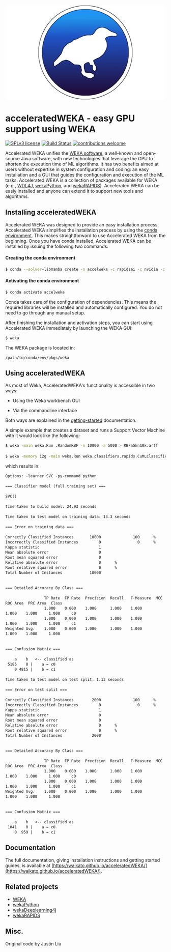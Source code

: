 <p align="center">
     <img src="./docs/img/weka_logo.png" width="500">
</p>

# acceleratedWEKA - easy GPU support using WEKA

<!-- [![GitHub release](https://img.shields.io/github/release/Waikato/acceleratedWEKA.svg)](https://GitHub.com/Waikato/acceleratedWEKA/releases/) -->
[![GPLv3 license](https://img.shields.io/badge/License-GPLv3-blue.svg)](http://perso.crans.org/besson/LICENSE.html)
[![Build Status](https://travis-ci.com/Waikato/acceleratedWEKA.svg?branch=master)](https://travis-ci.com/Waikato/acceleratedWEKA)
[![contributions welcome](https://img.shields.io/badge/contributions-welcome-brightgreen.svg?style=flat)](https://github.com/Waikato/acceleratedWEKA/issues)

<!-- AcceleratedWEKA is the automation process to install and use popular WEKA packages that provide GPU-accelerated algorithms. Some of these packages require several configuration steps that might constitute a barrier for those users that are not well versed in configuring systems.
AcceleratedWEKA uses the Conda environment to install and configure the software and environment required to fully leverage the GPU-accelerated algorithms from the aforementioned packages.  -->

Accelerated WEKA unifies the [WEKA software](https://www.cs.waikato.ac.nz/ml/weka/), a well-known and open-source Java software, with new technologies that leverage the GPU to shorten the execution time of ML algorithms.
It has two benefits aimed at users without expertise in system configuration and coding: an easy installation and a GUI that guides the configuration and execution of the ML tasks.
Accelerated WEKA is a collection of packages available for WEKA (e.g., [WDL4J](https://deeplearning.cms.waikato.ac.nz), [wekaPython](https://weka.sourceforge.io/packageMetaData/wekaPython/index.html), and [wekaRAPIDS](https://github.com/Waikato/wekaRAPIDS)). Accelerated WEKA can be easiy installed and anyone can extend it to support new tools and algorithms.


## Installing acceleratedWEKA

Accelerated WEKA was designed to provide an easy installation process.
Accelerated WEKA simplifies the installation process by using the [conda environment](https://docs.conda.io/en/latest/). This makes straightforward to use Accelerated WEKA from the beginning. Once you have conda installed, Accelerated WEKA can be installed by issuing the following two commands: 

#### Creating the conda environment
```bash
$ conda --solver=libmamba create -n accelweka -c rapidsai -c nvidia -c conda-forge  -c waikato weka
```

#### Activating the conda environment
```bash
$ conda activate accelweka
```

Conda takes care of the configuration of dependencies. This means the required libraries will be installed and automatically configured. You do not need to go through any manual setup.

After finishing the installation and activation steps, you can start using Accelerated WEKA immediately by launching the WEKA GUI:
```bash
$ weka
```

The WEKA package is located in:
```
/path/to/conda/env/pkgs/weka
```

## Using acceleratedWEKA
As most of Weka, AcceleratedWEKA's functionality is accessible in two ways:

- Using the Weka workbench GUI
<!-- - Programming with Weka in Java -->
- Via the commandline interface

Both ways are explained in the [getting-started](https://waikato.github.io/acceleratedWEKA/user_guide/getting_started/) documentation. 

A simple example that creates a dataset and runs a Support Vector Machine with it would look like the following:
```bash
$ weka -main weka.Run .RandomRBF -n 10000 -a 5000 > RBFa5kn10k.arff

$ weka -memory 12g -main weka.Run weka.classifiers.rapids.CuMLClassifier -split-percentage 80 -learner SVC -t $(pwd)/RBFa5kn10k.arff -py-command python
```



which results in:

```
Options: -learner SVC -py-command python 

=== Classifier model (full training set) ===

SVC()

Time taken to build model: 24.93 seconds

Time taken to test model on training data: 13.3 seconds

=== Error on training data ===

Correctly Classified Instances       10000              100      %
Incorrectly Classified Instances         0                0      %
Kappa statistic                          1     
Mean absolute error                      0     
Root mean squared error                  0     
Relative absolute error                  0      %
Root relative squared error              0      %
Total Number of Instances            10000     


=== Detailed Accuracy By Class ===

                 TP Rate  FP Rate  Precision  Recall   F-Measure  MCC      ROC Area  PRC Area  Class
                 1.000    0.000    1.000      1.000    1.000      1.000    1.000     1.000     c0
                 1.000    0.000    1.000      1.000    1.000      1.000    1.000     1.000     c1
Weighted Avg.    1.000    0.000    1.000      1.000    1.000      1.000    1.000     1.000     


=== Confusion Matrix ===

    a    b   <-- classified as
 5185    0 |    a = c0
    0 4815 |    b = c1

Time taken to test model on test split: 1.13 seconds

=== Error on test split ===

Correctly Classified Instances        2000              100      %
Incorrectly Classified Instances         0                0      %
Kappa statistic                          1     
Mean absolute error                      0     
Root mean squared error                  0     
Relative absolute error                  0      %
Root relative squared error              0      %
Total Number of Instances             2000     


=== Detailed Accuracy By Class ===

                 TP Rate  FP Rate  Precision  Recall   F-Measure  MCC      ROC Area  PRC Area  Class
                 1.000    0.000    1.000      1.000    1.000      1.000    1.000     1.000     c0
                 1.000    0.000    1.000      1.000    1.000      1.000    1.000     1.000     c1
Weighted Avg.    1.000    0.000    1.000      1.000    1.000      1.000    1.000     1.000     


=== Confusion Matrix ===

    a    b   <-- classified as
 1041    0 |    a = c0
    0  959 |    b = c1
```

## Documentation
The full documentation, giving installation instructions and getting started guides, is available at [https://waikato.github.io/acceleratedWEKA/](https://waikato.github.io/acceleratedWEKA/).


<!-- ## Citation

Please cite the following paper if using this package in an academic publication:

S. Lang, F. Bravo-Marquez, C. Beckham, M. Hall, and E. Frank  [WekaDeeplearning4j: a Deep Learning Package for Weka based on  DeepLearning4j](https://www.sciencedirect.com/science/article/pii/S0950705119301789),  In *Knowledge-Based Systems*, Volume 178, 15 August 2019, Pages 48-50. DOI: 10.1016/j.knosys.2019.04.013  ([author version](https://felipebravom.com/publications/WDL4J_KBS2019.pdf))


BibTex:

```
@article{lang2019wekadeeplearning4j,
  title={WekaDeeplearning4j: A deep learning package for Weka based on Deeplearning4j},
  author={Lang, Steven and Bravo-Marquez, Felipe and Beckham, Christopher and Hall, Mark and Frank, Eibe},
  journal={Knowledge-Based Systems},
  volume = "178",
  pages = "48 - 50",
  year = "2019",
  issn = "0950-7051",
  doi = "https://doi.org/10.1016/j.knosys.2019.04.013",
  url = "http://www.sciencedirect.com/science/article/pii/S0950705119301789",
  publisher={Elsevier}
} 

```-->


## Related projects
- [WEKA](https://www.cs.waikato.ac.nz/ml/weka/)
- [wekaPython](http://markahall.blogspot.co.nz/2015/06/cpython-integration-in-weka.html)
- [wekaDeeplearning4j](https://deeplearning.cms.waikato.ac.nz/)
- [wekaRAPIDS](https://github.com/Waikato/wekaRAPIDS)



## Misc.
Original code by Justin Liu
